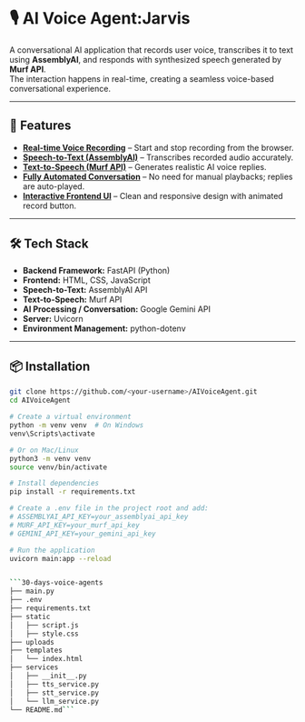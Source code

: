 # 🎙️ AI Voice Agent:Jarvis

A conversational AI application that records user voice, transcribes it to text using **AssemblyAI**, and responds with synthesized speech generated by **Murf API**.  
The interaction happens in real-time, creating a seamless voice-based conversational experience.

---

## 🚀 Features
- <u>**Real-time Voice Recording**</u> – Start and stop recording from the browser.
- <u>**Speech-to-Text (AssemblyAI)**</u> – Transcribes recorded audio accurately.
- <u>**Text-to-Speech (Murf API)**</u> – Generates realistic AI voice replies.
- <u>**Fully Automated Conversation**</u> – No need for manual playbacks; replies are auto-played.
- <u>**Interactive Frontend UI**</u> – Clean and responsive design with animated record button.

---

## 🛠 Tech Stack

- **Backend Framework:** FastAPI (Python)
- **Frontend:** HTML, CSS, JavaScript
- **Speech-to-Text:** AssemblyAI API
- **Text-to-Speech:** Murf API
- **AI Processing / Conversation:** Google Gemini API
- **Server:** Uvicorn
- **Environment Management:** python-dotenv

---





## 📦 Installation

```bash
git clone https://github.com/<your-username>/AIVoiceAgent.git
cd AIVoiceAgent

# Create a virtual environment
python -m venv venv  # On Windows
venv\Scripts\activate

# Or on Mac/Linux
python3 -m venv venv
source venv/bin/activate

# Install dependencies
pip install -r requirements.txt

# Create a .env file in the project root and add:
# ASSEMBLYAI_API_KEY=your_assemblyai_api_key
# MURF_API_KEY=your_murf_api_key
# GEMINI_API_KEY=your_gemini_api_key

# Run the application
uvicorn main:app --reload


```30-days-voice-agents
├── main.py
├── .env
├── requirements.txt
├── static
│   ├── script.js
│   ├── style.css
├── uploads
├── templates
│   └── index.html
├── services
│   ├── __init__.py
│   ├── tts_service.py
│   ├── stt_service.py
│   └── llm_service.py
└── README.md```

